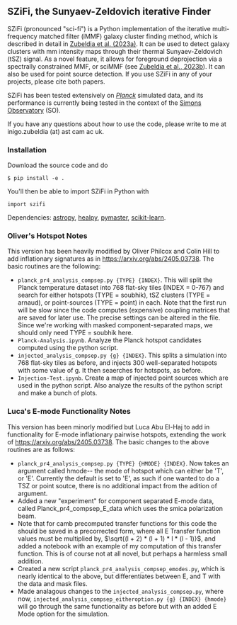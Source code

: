 ## SZiFi, the Sunyaev-Zeldovich iterative Finder

SZiFi (pronounced "sci-fi") is a Python implementation of the iterative multi-frequency matched filter (iMMF) galaxy cluster finding method, which is described in detail in [Zubeldia et al. (2023a)](https://ui.adsabs.harvard.edu/abs/2023MNRAS.522.4766Z/abstract). It can be used to detect galaxy clusters with mm intensity maps through their thermal Sunyaev-Zeldovich (tSZ) signal. As a novel feature, it allows for foreground deprojection via a spectrally constrained MMF, or sciMMF (see [Zubeldia et al., 2023b](https://ui.adsabs.harvard.edu/abs/2023MNRAS.522.5123Z/abstract)). It can also be used for point source detection. If you use SZiFi in any of your projects, please cite both papers.

SZiFi has been tested extensively on [*Planck*](https://pla.esac.esa.int/#home) simulated data, and its performance is currently being tested in the context of the [Simons Observatory](https://simonsobservatory.org) (SO).

If you have any questions about how to use the code, please write to me at inigo.zubeldia (at) ast cam ac uk.

### Installation

Download the source code and do 
```
$ pip install -e .
```
You'll then be able to import SZiFi in Python with
```
import szifi
```
Dependencies: [astropy](https://www.astropy.org), [healpy](https://healpy.readthedocs.io/en/latest/), [pymaster](https://namaster.readthedocs.io), [scikit-learn](https://scikit-learn.org/stable/).

### Oliver's Hotspot Notes
This version has been heavily modified by Oliver Philcox and Colin Hill to add inflationary signatures as in https://arxiv.org/abs/2405.03738. The basic routines are the following:
- ```planck_pr4_analysis_compsep.py {TYPE} {INDEX}```. This will split the Planck temperature dataset into 768 flat-sky tiles (INDEX = 0-767) and search for either hotspots (TYPE = soubhik), tSZ clusters (TYPE = arnaud), or point-sources (TYPE = point) in each. Note that the first run will be slow since the code computes (expensive) coupling matrices that are saved for later use. The precise settings can be altered in the file. Since we're working with masked component-separated maps, we should only need TYPE = soubhik here. 
- ```Planck-Analysis.ipynb```. Analyze the Planck hotspot candidates computed using the python script.
- ```injected_analysis_compsep.py {g} {INDEX}```. This splits a simulation into 768 flat-sky tiles as before, and injects 300 well-separated hotspots with some value of g. It then seaerches for hotspots, as before.
- ```Injection-Test.ipynb```. Create a map of injected point sources which are used in the python script. Also analyze the results of the python script and make a bunch of plots.

### Luca's E-mode Functionality Notes
This version has been minorly modified but Luca Abu El-Haj to add in functionality for E-mode inflationary pairwise hotspots, extending the work of https://arxiv.org/abs/2405.03738. The basic changes to the above routines are as follows: 
-  ```planck_pr4_analysis_compsep.py {TYPE} {HMODE} {INDEX}```. Now takes an argument called hmode-- the mode of hotspot which can either be 'T', or 'E'. Currently the default is set to 'E', as such if one wanted to do a TSZ or point soutce, there is no additional impact from the adition of argument. 
-  Added a new "experiment" for component separated E-mode data, called Planck_pr4_compsep_E_data which uses the smica polarization beam.
-  Note that for camb precomputed transfer functions for this code the should be saved in a precorrected form, where all E Transfer function values must be multiplied by, $\sqrt{(l + 2) * (l + 1) * l * (l - 1)}$, and added a notebook with an example of my computation of this transfer function. This is of course not at all novel, but perhaps a harmless small addition. 
-  Created a new script ```planck_pr4_analysis_compsep_emodes.py```, which is nearly identical to the above, but differentiates between E, and T with the data and mask files.
-  Made analagous changes to the ```injected_analysis_compsep.py```, where now, ```injected_analysis_compsep_eitheroption.py {g} {INDEX} {hmode}``` will go through the same functionality as before but with an added E Mode option for the simulation.

